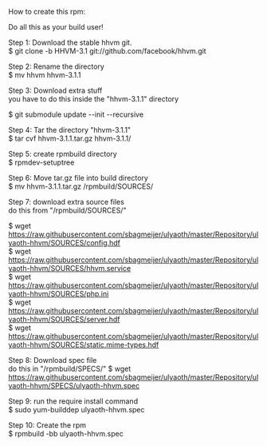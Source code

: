 How to create this rpm:

Do all this as your build user!

Step 1: Download the stable hhvm git.<br>
$ git clone -b HHVM-3.1 git://github.com/facebook/hhvm.git

Step 2: Rename the directory<br>
$ mv hhvm hhvm-3.1.1

Step 3: Download extra stuff<br>
you have to do this inside the "hhvm-3.1.1" directory

$ git submodule update --init --recursive

Step 4: Tar the directory "hhvm-3.1.1"<br>
$ tar cvf hhvm-3.1.1.tar.gz hhvm-3.1.1/

Step 5: create rpmbuild directory<br>
$ rpmdev-setuptree

Step 6: Move tar.gz file into build directory<br>
$ mv hhvm-3.1.1.tar.gz /rpmbuild/SOURCES/

Step 7: download extra source files<br>
do this from "/rpmbuild/SOURCES/"

$ wget https://raw.githubusercontent.com/sbagmeijer/ulyaoth/master/Repository/ulyaoth-hhvm/SOURCES/config.hdf<br>
$ wget https://raw.githubusercontent.com/sbagmeijer/ulyaoth/master/Repository/ulyaoth-hhvm/SOURCES/hhvm.service<br>
$ wget https://raw.githubusercontent.com/sbagmeijer/ulyaoth/master/Repository/ulyaoth-hhvm/SOURCES/php.ini<br>
$ wget https://raw.githubusercontent.com/sbagmeijer/ulyaoth/master/Repository/ulyaoth-hhvm/SOURCES/server.hdf<br>
$ wget https://raw.githubusercontent.com/sbagmeijer/ulyaoth/master/Repository/ulyaoth-hhvm/SOURCES/static.mime-types.hdf<br>

Step 8: Download spec file<br>
do this in "/rpmbuild/SPECS/"
$ wget https://raw.githubusercontent.com/sbagmeijer/ulyaoth/master/Repository/ulyaoth-hhvm/SPECS/ulyaoth-hhvm.spec

Step 9: run the require install command<br>
$ sudo yum-builddep ulyaoth-hhvm.spec

Step 10: Create the rpm<br>
$ rpmbuild -bb ulyaoth-hhvm.spec
